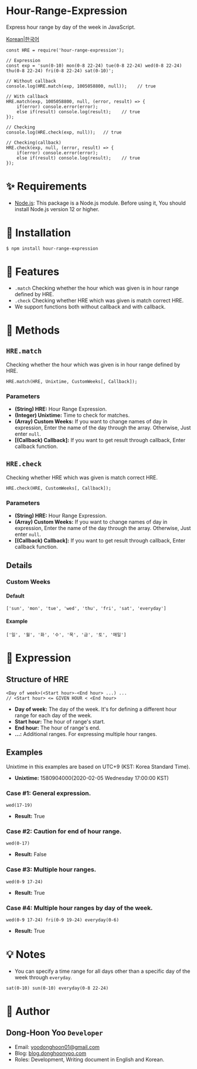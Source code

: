 # Hour-Range-Expression
Express hour range by day of the week in JavaScript.

[Korean|한국어](https://github.com/donghoony1/Hour-Range-Expression/blob/master/README-Korean.md)

```
const HRE = require('hour-range-expression');

// Expression
const exp = 'sun(0-10) mon(0-8 22-24) tue(0-8 22-24) wed(0-8 22-24) thu(0-8 22-24) fri(0-8 22-24) sat(0-10)';

// Without callback
console.log(HRE.match(exp, 1005058800, null));    // true

// With callback
HRE.match(exp, 1005058800, null, (error, result) => {
    if(error) console.error(error);
    else if(result) console.log(result);    // true
});

// Checking 
console.log(HRE.check(exp, null));   // true

// Checking(callback)
HRE.check(exp, null, (error, result) => {
    if(error) console.error(error);
    else if(result) console.log(result);    // true
});
```

# ✨ Requirements
- [Node.js](https://nodejs.org/en/download/): This package is a Node.js module. Before using it, You should install Node.js version 12 or higher.

# 🎯 Installation
```
$ npm install hour-range-expression
```

# 🎈 Features
- `.match` Checking whether the hour which was given is in hour range defined by HRE.
- `.check` Checking whether HRE which was given is match correct HRE.
- We support functions both without callback and with callback.

# 🎲 Methods
## `HRE.match`
Checking whether the hour which was given is in hour range defined by HRE.
```
HRE.match(HRE, Unixtime, CustomWeeks[, Callback]);
```
### Parameters
- **(String) HRE:** Hour Range Expression.
- **(Integer) Unixtime:** Time to check for matches.
- **(Array) Custom Weeks:** If you want to change names of day in expression, Enter the name of the day through the array. Otherwise, Just enter `null`.
- **\[(Callback) Callback\]:** If you want to get result through callback, Enter callback function.

## `HRE.check`
Checking whether HRE which was given is match correct HRE.
```
HRE.check(HRE, CustomWeeks[, Callback]);
```
### Parameters
- **(String) HRE:** Hour Range Expression.
- **(Array) Custom Weeks:** If you want to change names of day in expression, Enter the name of the day through the array. Otherwise, Just enter `null`.
- **\[(Callback) Callback\]:** If you want to get result through callback, Enter callback function.

## Details
### Custom Weeks
#### Default
```
['sun', 'mon', 'tue', 'wed', 'thu', 'fri', 'sat', 'everyday']
```
#### Example
```
['일', '월', '화', '수', '목', '금', '토', '매일']
```

# 📝 Expression
## Structure of HRE
```
<Day of week>(<Start hour>-<End hour> ...) ...
// <Start hour> <= GIVEN HOUR < <End hour>
```
- **Day of week:** The day of the week. It's for defining a different hour range for each day of the week.
- **Start hour:** The hour of range's start.
- **End hour:** The hour of range's end.
- **...:** Additional ranges. For expressing multiple hour ranges.

## Examples
Unixtime in this examples are based on UTC+9 (KST: Korea Standard Time).
- **Unixtime:** 1580904000(2020-02-05 Wednesday 17:00:00 KST)
### Case #1: General expression.
```
wed(17-19)
```
- **Result:** True

### Case #2: Caution for end of hour range.
```
wed(0-17)
```
- **Result:** False

### Case #3: Multiple hour ranges.
```
wed(0-9 17-24)
```
- **Result:** True

### Case #4: Multiple hour ranges by day of the week.
```
wed(0-9 17-24) fri(0-9 19-24) everyday(0-6)
```
- **Result:** True

# 💡 Notes
- You can specify a time range for all days other than a specific day of the week through `everyday`.
```
sat(0-10) sun(0-10) everyday(0-8 22-24)
```

# 🚩 Author
## Dong-Hoon Yoo `Developer`
- Email: yoodonghoon01@gmail.com
- Blog: [blog.donghoonyoo.com](https://blog.donghoonyoo.com)
- Roles: Development, Writing document in English and Korean.